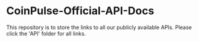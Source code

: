 # CoinPulse-Official-API-Docs


This repository is to store the links to all our publicly available APIs. Please click the 'API' folder for all links.

